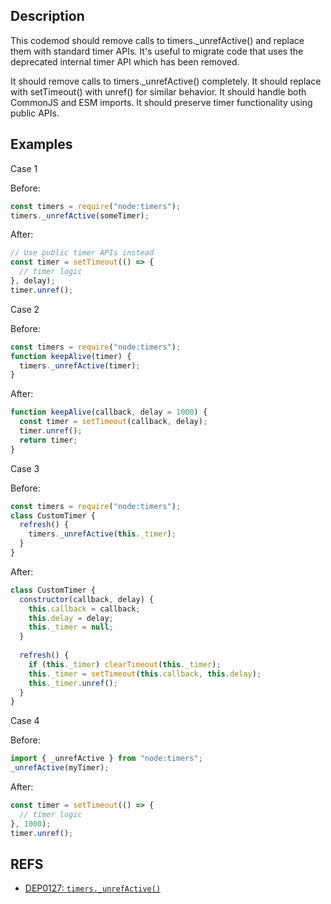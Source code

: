 ## Description

This codemod should remove calls to timers._unrefActive() and replace them with standard timer APIs. It's useful to migrate code that uses the deprecated internal timer API which has been removed.

It should remove calls to timers._unrefActive() completely. It should replace with setTimeout() with unref() for similar behavior. It should handle both CommonJS and ESM imports. It should preserve timer functionality using public APIs.

## Examples

Case 1

Before:

```js
const timers = require("node:timers");
timers._unrefActive(someTimer);
```

After:

```js
// Use public timer APIs instead
const timer = setTimeout(() => {
  // timer logic
}, delay);
timer.unref();
```

Case 2

Before:

```js
const timers = require("node:timers");
function keepAlive(timer) {
  timers._unrefActive(timer);
}
```

After:

```js
function keepAlive(callback, delay = 1000) {
  const timer = setTimeout(callback, delay);
  timer.unref();
  return timer;
}
```

Case 3

Before:

```js
const timers = require("node:timers");
class CustomTimer {
  refresh() {
    timers._unrefActive(this._timer);
  }
}
```

After:

```js
class CustomTimer {
  constructor(callback, delay) {
    this.callback = callback;
    this.delay = delay;
    this._timer = null;
  }
  
  refresh() {
    if (this._timer) clearTimeout(this._timer);
    this._timer = setTimeout(this.callback, this.delay);
    this._timer.unref();
  }
}
```

Case 4

Before:

```js
import { _unrefActive } from "node:timers";
_unrefActive(myTimer);
```

After:

```js
const timer = setTimeout(() => {
  // timer logic
}, 1000);
timer.unref();
```

## REFS

- [DEP0127: `timers._unrefActive()`](https://nodejs.org/api/deprecations.html#DEP0127)